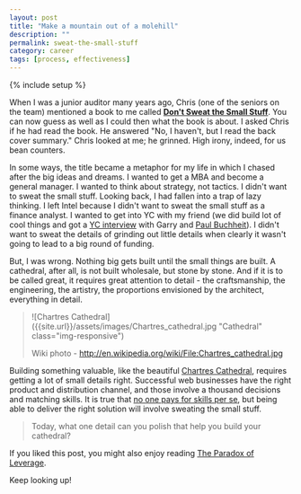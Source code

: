 ```yaml
---
layout: post
title: "Make a mountain out of a molehill"
description: ""
permalink: sweat-the-small-stuff
category: career
tags: [process, effectiveness]
---
```

{% include setup %}

When I was a junior auditor many years ago, Chris (one of the seniors on the team) mentioned a book to me called [__Don\'t Sweat the Small Stuff__](http://www.amazon.com/Dont-Sweat-Small-Stuff-Its/dp/0786881852). You can now guess as well as I could then what the book is about. I asked Chris if he had read the book. He answered "No, I haven\'t, but I read the back cover summary." Chris looked at me; he grinned. High irony, indeed, for us bean counters.

In some ways, the title became a metaphor for my life in which I chased after the big ideas and dreams. I wanted to get a MBA and become a general manager. I wanted to think about strategy, not tactics. I didn\'t want to sweat the small stuff. Looking back, I had fallen into a trap of lazy thinking. I left Intel because I didn\'t want to sweat the small stuff as a finance analyst. I wanted to get into YC with my friend (we did build lot of cool things and got a [YC interview]() with Garry and [Paul Buchheit](http://paulbuchheit.blogspot.com/)). I didn\'t want to sweat the details of grinding out little details when clearly it wasn\'t going to lead to a big round of funding.

But, I was wrong. Nothing big gets built until the small things are built. A cathedral, after all, is not built wholesale, but stone by stone. And if it is to be called great, it requires great attention to detail - the craftsmanship, the engineering, the artistry, the proportions envisioned by the architect, everything in detail.

> ![Chartres Cathedral]({{site.url}}/assets/images/Chartres_cathedral.jpg "Cathedral" class="img-responsive")
>
> Wiki photo - http://en.wikipedia.org/wiki/File:Chartres_cathedral.jpg

Building something valuable, like the beautiful [Chartres Cathedral](http://en.wikipedia.org/wiki/Chartres_Cathedral), requires getting a lot of small details right. Successful web businesses have the right product and distribution channel, and those involve a thousand decisions and matching skills. It is true that [no one pays for skills per se](../what-is-a-skill-worth), but being able to deliver the right solution will involve sweating the small stuff.

<blockquote class="pattern-diagonal">
Today, what one detail can you polish that help you build your cathedral?
</blockquote>

If you liked this post, you might also enjoy reading [The Paradox of Leverage](../paradox-of-leverage).

Keep looking up!
